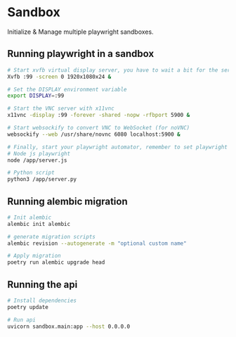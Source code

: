 # Sandbox

Initialize & Manage multiple playwright sandboxes.

## Running playwright in a sandbox

```bash
# Start xvfb virtual display server, you have to wait a bit for the server to startup
Xvfb :99 -screen 0 1920x1080x24 &

# Set the DISPLAY environment variable
export DISPLAY=:99

# Start the VNC server with x11vnc
x11vnc -display :99 -forever -shared -nopw -rfbport 5900 &

# Start websockify to convert VNC to WebSocket (for noVNC)
websockify --web /usr/share/novnc 6080 localhost:5900 &

# Finally, start your playwright automator, remember to set playwright to not run in headless mode
# Node js playwright
node /app/server.js

# Python script
python3 /app/server.py
```

## Running alembic migration
```bash
# Init alembic
alembic init alembic

# generate migration scripts
alembic revision --autogenerate -m "optional custom name"

# Apply migration
poetry run alembic upgrade head
```

## Running the api
```bash
# Install dependencies
poetry update

# Run api
uvicorn sandbox.main:app --host 0.0.0.0
```


